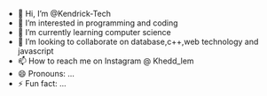 - 👋 Hi, I’m @Kendrick-Tech
- 👀 I’m interested in programming and coding 
- 🌱 I’m currently learning computer science 
- 💞️ I’m looking to collaborate on database,c++,web technology and javascript
- 📫 How to reach me on Instagram @ Khedd_lem
- 😄 Pronouns: ...
- ⚡ Fun fact: ...

<!---
Kendrick-Tech/Kendrick-Tech is a ✨ special ✨ repository because its `README.md` (this file) appears on your GitHub profile.
You can click the Preview link to take a look at your changes.
--->
